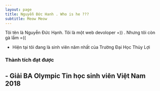 ```yaml
---
layout: page
title: Nguyễn Đức Hanh . Who is he ???
subtitle: Meow Meow
---
```


Tôi tên là Nguyễn Đức Hạnh. Tôi là một web devoloper =)) . Nhưng tôi còn gà lắm =((
- Hiện tại tôi đang là sinh viên năm nhất của Trường Đại Học Thủy Lợi

### Thành tích đạt được
## - Giải BA Olympic Tin học sinh viên Việt Nam 2018



